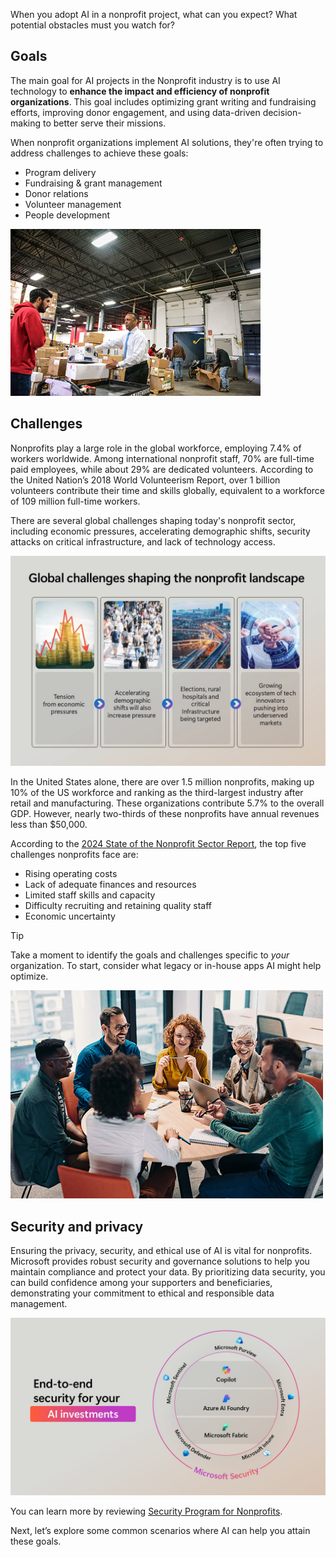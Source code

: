 When you adopt AI in a nonprofit project, what can you expect? What potential obstacles must you watch for?

## Goals

The main goal for AI projects in the Nonprofit industry is to use AI technology to **enhance the impact and efficiency of nonprofit organizations**. This goal includes optimizing grant writing and fundraising efforts, improving donor engagement, and using data-driven decision-making to better serve their missions.

When nonprofit organizations implement AI solutions, they're often trying to address challenges to achieve these goals:
 - Program delivery
 - Fundraising & grant management
 - Donor relations
 - Volunteer management
 - People development

![Screenshot of warehouse with volunteers packing boxes.](../media/3-volunteer.jpg)

## Challenges

Nonprofits play a large role in the global workforce, employing 7.4% of workers worldwide. Among international nonprofit staff, 70% are full-time paid employees, while about 29% are dedicated volunteers. According to the United Nation’s 2018 World Volunteerism Report, over 1 billion volunteers contribute their time and skills globally, equivalent to a workforce of 109 million full-time workers.

There are several global challenges shaping today's nonprofit sector, including economic pressures, accelerating demographic shifts, security attacks on critical infrastructure, and lack of technology access.

![Screenshot of top four global challenges for nonprofits.](../media/3-global-challenges.jpg)

In the United States alone, there are over 1.5 million nonprofits, making up 10% of the US workforce and ranking as the third-largest industry after retail and manufacturing. These organizations contribute 5.7% to the overall GDP. However, nearly two-thirds of these nonprofits have annual revenues less than $50,000.

According to the [2024 State of the Nonprofit Sector Report](https://www.forvismazars.us/forsights/2024/02/2024-state-of-the-nonprofit-sector-report), the top five challenges nonprofits face are:
 - Rising operating costs
 - Lack of adequate finances and resources
 - Limited staff skills and capacity
 - Difficulty recruiting and retaining quality staff
 - Economic uncertainty

>[!TIP]
>Take a moment to identify the goals and challenges specific to _your_ organization. To start, consider what legacy or in-house apps AI might help optimize.
> 
>![Screenshot of people working and talking around a table.](../media/2-reflection.jpg)

## Security and privacy

Ensuring the privacy, security, and ethical use of AI is vital for nonprofits. Microsoft provides robust security and governance solutions to help you maintain compliance and protect your data. By prioritizing data security, you can build confidence among your supporters and beneficiaries, demonstrating your commitment to ethical and responsible data management.

![Screenshot of end-to-end security for AI investments.](../media/4-security.jpg)

You can learn more by reviewing [Security Program for Nonprofits](https://www.microsoft.com/nonprofits/data-security).

Next, let’s explore some common scenarios where AI can help you attain these goals.
